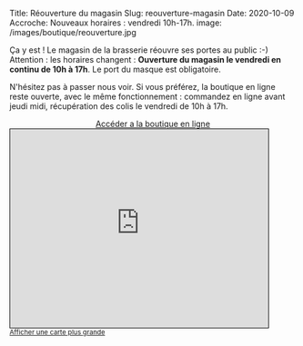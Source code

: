 Title: Réouverture du magasin
Slug: reouverture-magasin
Date: 2020-10-09
Accroche: Nouveaux horaires : vendredi 10h-17h.
image: /images/boutique/reouverture.jpg

Ça y est ! Le magasin de la brasserie réouvre ses portes au public :-) Attention : les horaires changent : **Ouverture du magasin le vendredi en continu de 10h à 17h**. Le port du masque est obligatoire.

N'hésitez pas à passer nous voir. Si vous préférez, la boutique en ligne reste ouverte, avec le même fonctionnement : commandez en ligne avant jeudi midi, récupération des colis le vendredi de 10h à 17h.

<center><a href="https://boutique.vieuxsinge.com" class="button">Accéder a la boutique en ligne</a></center>

<iframe width="90%" height="350" frameborder="0" scrolling="no" marginheight="0" marginwidth="0" src="https://www.openstreetmap.org/export/embed.html?bbox=-1.830253601074219%2C47.99451691556855%2C-1.5672683715820315%2C48.1376831438553&amp;layer=mapnik&amp;marker=48.066149807925314%2C-1.698760986328125" style="border: 1px solid black"></iframe><br/><small><a href="https://www.openstreetmap.org/?mlat=48.0661&amp;mlon=-1.6988#map=12/48.0661/-1.6988">Afficher une carte plus grande</a></small>


